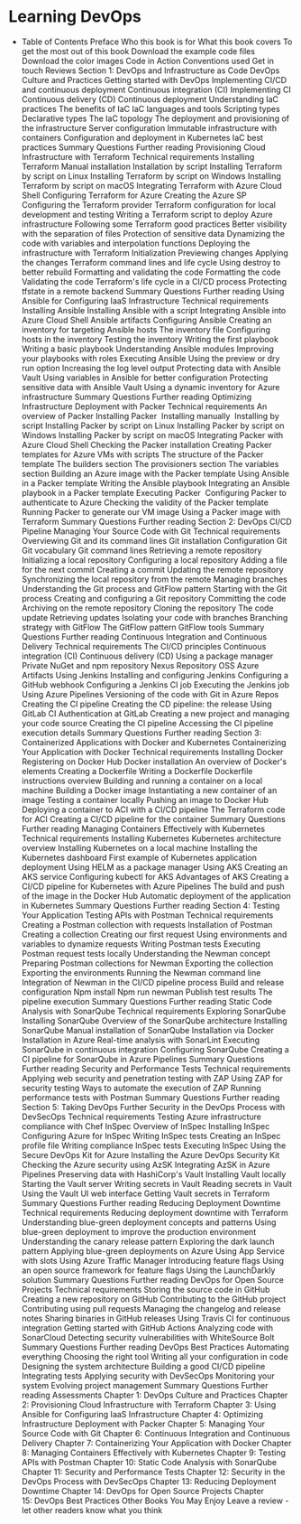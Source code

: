 # Learning DevOps
- Table of Contents
Preface
Who this book is for
What this book covers
To get the most out of this book
Download the example code files
Download the color images
Code in Action
Conventions used
Get in touch
Reviews
Section 1: DevOps and Infrastructure as Code
DevOps Culture and Practices
Getting started with DevOps
Implementing CI/CD and continuous deployment
Continuous integration (CI)
Implementing CI
Continuous delivery (CD)
Continuous deployment
Understanding IaC practices
The benefits of IaC
IaC languages and tools
Scripting types
Declarative types
The IaC&#xA0;topology
The deployment and provisioning of the infrastructure
Server configuration
Immutable infrastructure with containers
Configuration and deployment in Kubernetes
IaC best practices
Summary
Questions
Further reading
Provisioning Cloud Infrastructure with Terraform
Technical requirements
Installing Terraform
Manual installation
Installation by script
Installing Terraform by script on&#xA0;Linux
Installing Terraform by script on Windows
Installing Terraform by script on macOS
Integrating Terraform with Azure Cloud Shell
Configuring Terraform for Azure
Creating the Azure SP
Configuring the Terraform provider
Terraform configuration for local development and testing
Writing a Terraform script to deploy Azure infrastructure
Following some Terraform good practices
Better visibility with the separation of files
Protection of sensitive data
Dynamizing the code with variables and interpolation functions
Deploying the infrastructure with Terraform
Initialization
Previewing changes
Applying the changes
Terraform command lines and life cycle
Using destroy to better rebuild
Formatting and validating the code
Formatting the code
Validating the code
Terraform's life cycle in a CI/CD process
Protecting tfstate in a remote backend
Summary
Questions
Further reading
Using Ansible for Configuring IaaS Infrastructure
Technical requirements
Installing Ansible
Installing Ansible with a script
Integrating Ansible into Azure Cloud Shell
Ansible artifacts
Configuring Ansible
Creating an inventory for targeting Ansible hosts
The inventory file
Configuring hosts in the inventory
Testing the inventory
Writing the first playbook
Writing a basic playbook
Understanding Ansible modules
Improving your playbooks with roles
Executing Ansible
Using the preview or dry run option
Increasing the log level output
Protecting data with Ansible Vault
Using variables in Ansible for better configuration
Protecting sensitive data with Ansible Vault
Using a dynamic inventory for Azure infrastructure
Summary
Questions
Further reading
Optimizing Infrastructure Deployment with Packer
Technical requirements
An overview of Packer
Installing Packer&#xA0;
Installing manually&#xA0;
Installing by script
Installing Packer by script on Linux
Installing Packer by script on Windows
Installing Packer by script on macOS
Integrating Packer with Azure Cloud Shell
Checking the Packer installation
Creating Packer templates for Azure VMs with scripts
The structure of the Packer template
The builders section
The provisioners section
The variables section
Building an Azure image with the Packer template
Using Ansible in a Packer template
Writing the Ansible playbook
Integrating an Ansible playbook in a Packer template
Executing Packer&#xA0;
Configuring Packer to authenticate to Azure
Checking the validity of the Packer template
Running Packer to generate our VM image
Using a Packer image with Terraform
Summary
Questions
Further reading
Section 2: DevOps CI/CD Pipeline
Managing Your Source Code with Git
Technical requirements
Overviewing Git and its command lines
Git installation
Configuration Git
Git vocabulary
Git command lines
Retrieving a remote repository
Initializing a local repository
Configuring a local repository
Adding a file for the next commit
Creating a commit
Updating the remote repository
Synchronizing the local repository from the remote
Managing branches
Understanding the Git process and GitFlow pattern
Starting with the Git process
Creating and configuring a Git repository
Committing the code
Archiving on the remote repository
Cloning the repository
The code update
Retrieving updates
Isolating your code with branches
Branching strategy with GitFlow
The GitFlow pattern
GitFlow tools
Summary
Questions
Further reading
Continuous Integration and Continuous Delivery
Technical requirements
The CI/CD principles
Continuous integration (CI)
Continuous delivery (CD)
Using a package manager
Private NuGet and npm repository
Nexus Repository OSS
Azure Artifacts
Using Jenkins
Installing and configuring&#xA0;Jenkins
Configuring a GitHub webhook
Configuring a Jenkins CI job
Executing the Jenkins job
Using Azure Pipelines
Versioning of the code with Git in Azure Repos
Creating the CI pipeline
Creating the CD pipeline: the release
Using GitLab CI
Authentication at GitLab
Creating a new project and managing your code source
Creating the CI pipeline
Accessing the CI pipeline execution details
Summary
Questions
Further reading
Section 3: Containerized Applications with Docker and Kubernetes
Containerizing Your Application with Docker
Technical requirements
Installing Docker
Registering on Docker Hub
Docker installation
An overview of Docker's elements
Creating a Dockerfile
Writing a Dockerfile
Dockerfile instructions overview
Building and running a container on a local machine
Building a Docker image
Instantiating a new container of an image
Testing a container locally
Pushing an image to Docker Hub
Deploying a container to ACI with a CI/CD pipeline
The Terraform code for ACI
Creating a CI/CD pipeline for the container
Summary
Questions
Further reading
Managing Containers Effectively with Kubernetes
Technical requirements
Installing Kubernetes
Kubernetes architecture overview
Installing Kubernetes on a local machine
Installing the Kubernetes dashboard
First example of Kubernetes application deployment
Using HELM as a package manager
Using AKS
Creating an AKS service
Configuring kubectl for AKS
Advantages of AKS
Creating a CI/CD pipeline for Kubernetes with Azure Pipelines
The build and push of the image in the Docker Hub
Automatic deployment of the application in Kubernetes
Summary
Questions
Further reading
Section 4: Testing Your Application
Testing APIs with Postman
Technical requirements
Creating a Postman collection with requests
Installation of Postman
Creating&#xA0;a collection
Creating our first request
Using environments and variables to dynamize requests
Writing Postman tests
Executing Postman request tests locally
Understanding the Newman concept
Preparing Postman collections for Newman
Exporting the collection
Exporting the environments
Running the Newman command line
Integration of Newman in the CI/CD pipeline process
Build and release configuration
Npm install
Npm run newman
Publish test results
The pipeline execution
Summary
Questions
Further reading
Static Code Analysis with SonarQube
Technical requirements
Exploring SonarQube&#xA0;
Installing SonarQube
Overview of the SonarQube architecture
Installing SonarQube
Manual installation of SonarQube
Installation via Docker
Installation in Azure
Real-time analysis with SonarLint
Executing SonarQube in continuous integration
Configuring SonarQube
Creating a CI pipeline for SonarQube in Azure Pipelines
Summary
Questions
Further reading
Security and Performance Tests
Technical requirements
Applying web security and penetration testing with ZAP
Using ZAP for security testing
Ways to automate the execution of ZAP
Running performance tests with Postman
Summary
Questions
Further reading
Section 5: Taking DevOps Further
Security in the DevOps Process with DevSecOps
Technical requirements
Testing Azure infrastructure compliance with Chef&#xA0;InSpec
Overview of InSpec
Installing InSpec
Configuring Azure for InSpec
Writing InSpec tests
Creating an InSpec profile file
Writing compliance InSpec tests
Executing InSpec
Using the Secure DevOps Kit for Azure
Installing the Azure DevOps Security Kit
Checking the Azure security using AzSK
Integrating AzSK in Azure Pipelines
Preserving data&#xA0;with HashiCorp's Vault
Installing Vault locally
Starting the Vault server
Writing secrets in Vault
Reading secrets in Vault
Using the Vault UI web interface
Getting Vault secrets in Terraform
Summary
Questions
Further reading
Reducing Deployment Downtime
Technical requirements
Reducing deployment&#xA0;downtime with Terraform
Understanding blue-green deployment concepts and patterns
Using blue-green deployment to improve the production environment
Understanding the canary release pattern
Exploring the dark launch pattern
Applying blue-green deployments on Azure
Using App Service with slots
Using Azure Traffic Manager
Introducing feature flags
Using an open source framework for feature flags
Using the LaunchDarkly solution
Summary
Questions
Further reading
DevOps for Open Source Projects
Technical requirements
Storing the source code in GitHub
Creating a new repository on GitHub
Contributing to the GitHub project
Contributing using pull requests
Managing the changelog and release notes
Sharing binaries in GitHub releases
Using Travis CI for continuous integration
Getting started with GitHub Actions
Analyzing code with SonarCloud
Detecting security vulnerabilities with WhiteSource Bolt
Summary
Questions
Further reading
DevOps Best Practices
Automating everything
Choosing the right tool
Writing all your configuration in code
Designing the system&#xA0;architecture
Building a good CI/CD pipeline
Integrating tests
Applying security with DevSecOps
Monitoring your system
Evolving project management
Summary
Questions
Further reading
Assessments
Chapter 1: DevOps Culture and Practices
Chapter 2:&#xA0;Provisioning Cloud Infrastructure with Terraform
Chapter 3:&#xA0;Using Ansible for Configuring IaaS Infrastructure
Chapter 4:&#xA0;Optimizing Infrastructure Deployment with Packer
Chapter 5: Managing Your Source Code with Git
Chapter 6:&#xA0;Continuous Integration and Continuous Delivery
Chapter 7:&#xA0;Containerizing Your Application with Docker
Chapter 8:&#xA0;Managing Containers Effectively with Kubernetes
Chapter 9:&#xA0;Testing APIs with Postman
Chapter 10:&#xA0;Static Code Analysis with SonarQube
Chapter 11:&#xA0;Security and Performance Tests
Chapter 12:&#xA0;Security in the DevOps Process with DevSecOps
Chapter 13: Reducing Deployment Downtime
Chapter 14:&#xA0;DevOps for Open Source Projects
Chapter 15:&#xA0;DevOps Best Practices
Other Books You May Enjoy
Leave a review - let other readers know what you think
